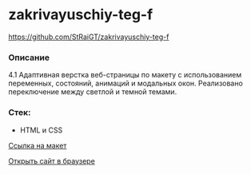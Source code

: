 # zakrivayuschiy-teg-f

https://github.com/StRaiGT/zakrivayuschiy-teg-f

### Описание
4.1 Адаптивная верстка веб-страницы по макету с использованием переменных, состояний, анимаций и модальных окон. 
Реализовано переключение между светлой и темной темами.

### Стек:
- HTML и CSS

[Ссылка на макет](https://www.figma.com/file/JQhPLs2COLIeZtAtlsBS34/%238-%3C%2F%D0%B7%D0%B0%D0%BA%D1%80%D1%8B%D0%B2%D0%B0%D1%8E%D1%89%D0%B8%D0%B9-%D1%82%D0%B5%D0%B3%3E?type=design&node-id=801-609&mode=design&t=RnvgdNiSiaXDQE4b-0)

[Открыть сайт в браузере](https://straigt.github.io/zakrivayuschiy-teg-f/)
